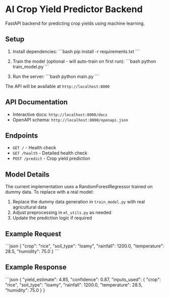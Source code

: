 # AI Crop Yield Predictor Backend

FastAPI backend for predicting crop yields using machine learning.

## Setup

1. Install dependencies:
\`\`\`bash
pip install -r requirements.txt
\`\`\`

2. Train the model (optional - will auto-train on first run):
\`\`\`bash
python train_model.py
\`\`\`

3. Run the server:
\`\`\`bash
python main.py
\`\`\`

The API will be available at `http://localhost:8000`

## API Documentation

- Interactive docs: `http://localhost:8000/docs`
- OpenAPI schema: `http://localhost:8000/openapi.json`

## Endpoints

- `GET /` - Health check
- `GET /health` - Detailed health check
- `POST /predict` - Crop yield prediction

## Model Details

The current implementation uses a RandomForestRegressor trained on dummy data. To replace with a real model:

1. Replace the dummy data generation in `train_model.py` with real agricultural data
2. Adjust preprocessing in `ml_utils.py` as needed
3. Update the prediction logic if required

## Example Request

\`\`\`json
{
  "crop": "rice",
  "soil_type": "loamy",
  "rainfall": 1200.0,
  "temperature": 28.5,
  "humidity": 75.0
}
\`\`\`

## Example Response

\`\`\`json
{
  "yield_estimate": 4.85,
  "confidence": 0.87,
  "inputs_used": {
    "crop": "rice",
    "soil_type": "loamy",
    "rainfall": 1200.0,
    "temperature": 28.5,
    "humidity": 75.0
  }
}

